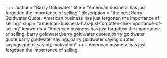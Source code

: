 +++
author = "Barry Goldwater"
title = "American business has just forgotten the importance of selling."
description = "the best Barry Goldwater Quote: American business has just forgotten the importance of selling."
slug = "american-business-has-just-forgotten-the-importance-of-selling"
keywords = "American business has just forgotten the importance of selling.,barry goldwater,barry goldwater quotes,barry goldwater quote,barry goldwater sayings,barry goldwater saying,quotes, sayings,quote, saying, motivation"
+++
American business has just forgotten the importance of selling.
